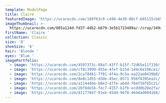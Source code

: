 ```yaml
---
template: ModelPage
title: Claire
featuredImage: 'https://ucarecdn.com/189f63c9-cd40-4e39-80cf-665115cb65bf/'
imageThumbnail: >-
  https://ucarecdn.com/085a124d-fd37-4db2-b879-3e5b1723489a/-/crop/349x454/33,0/-/preview/
firstName: 'Claire '
collection: Classic
size: '8'
shoeSize: '8'
hair: 'Blonde '
eyes: 'Blue '
imagePortfolio:
  - image: 'https://ucarecdn.com/4597373c-88a7-43ff-b15f-72d65e11f150/'
  - image: 'https://ucarecdn.com/cf8c3999-d55e-4fef-b154-144c6e196ce1/'
  - image: 'https://ucarecdn.com/2ca78461-7f91-4f4a-9c5a-ea22ae0439b8/'
  - image: 'https://ucarecdn.com/8e8c1d55-d3de-45ec-8571-956f8395ea2c/'
  - image: 'https://ucarecdn.com/a1144dde-b8e3-47fe-a6dd-f04f5bf85c21/'
  - image: 'https://ucarecdn.com/2bf8de5b-fec7-4157-b1fb-ecdd0b20e2fa/'
  - image: 'https://ucarecdn.com/811778d7-91eb-45dd-96f8-4694ad004168/'
---
```


